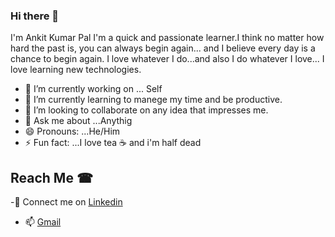 ### Hi there 👋

I'm Ankit Kumar Pal
I'm a quick and passionate learner.I think no matter how hard the past is, you can always begin again...
and I believe every day is a chance to begin again.
I love whatever I do...and also I do whatever I love...
I love learning new technologies.

- 🔭 I’m currently working on ... Self
- 🌱 I’m currently learning to manege my time and be productive.
- 👯 I’m looking to collaborate on any idea that impresses me.
- 💬 Ask me about ...Anythig
- 😄 Pronouns: ...He/Him
- ⚡ Fun fact: ...I love tea  ☕ and i'm half dead
## Reach Me ☎
 -🔗 Connect me on [Linkedin](https://www.linkedin.com/in/ankit-kumar-pal-bb9a1b191)
 - 📫 [Gmail](palankit942@gamil.com)


